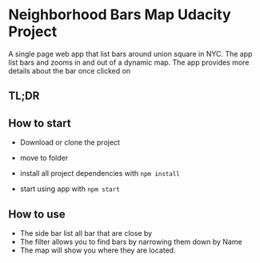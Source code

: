 # Neighborhood Bars Map Udacity Project
A single page web app that list bars around union square in NYC. The app list bars
and zooms in and out of a dynamic map. The app provides more details about the bar once clicked on

## TL;DR
## How to start
* Download or clone the project

* move to folder

* install all project dependencies with `npm install`
* start using app with
`npm start`

## How to use
* The side bar list all bar that are close by
* The filter allows you to find bars by narrowing them down by Name
* The map will show you where they are located.
